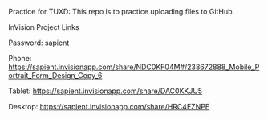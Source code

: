 Practice for TUXD:
This repo is to practice uploading files to GitHub.

InVision Project Links

Password: sapient

Phone: https://sapient.invisionapp.com/share/NDC0KF04M#/238672888_Mobile_Portrait_Form_Design_Copy_6

Tablet:
https://sapient.invisionapp.com/share/DAC0KKJU5

Desktop:
https://sapient.invisionapp.com/share/HRC4EZNPE
